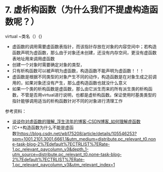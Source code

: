 # 7. 虚析构函数（为什么我们不提虚构造函数呢？）
virtual ~类名（）{}

- 虚函数的调用需要虚函数表指针，而该指针存放在对象的内容空间中；若构造函数声明为虚函数，那么由于对象还未创建，还没有内存空间，更没有虚函数表地址用来调用虚函数
- 创建一个对象时需要确定对象的类型，
- 只有析构函数可以被声明为虚函数，构造函数不能声明为虚函数！！！
- 虚函数是根据不同类型的对象产生不同的动作，构造函数是在对象生成之前调用的，如果对象还没有产生，那么虚构造函数也就没什么意义
- 如果一个类的析构函数是虚函数，那么由它派生而来的所有派生类的析构函数，不管是否用virtual进行说明，也都是虚析构函数。保证使用时基类类型的指针能够调用适当的析构函数针对不同的对象进行清理工作

参考资料：
- [谈谈你对虚函数的理解_浮生流年的博客-CSDN博客_如何理解虚函数](https://blog.csdn.net/qq_40945965/article/details/79576740)
- [C++构造函数为什么不能是虚函数]https://blog.csdn.net/wb175208/article/details/105546253?spm=1001.2101.3001.6661.1&utm_medium=distribute.pc_relevant_t0.none-task-blog-2%7Edefault%7ECTRLIST%7ERate-1.pc_relevant_paycolumn_v3&depth_1-utm_source=distribute.pc_relevant_t0.none-task-blog-2%7Edefault%7ECTRLIST%7ERate-1.pc_relevant_paycolumn_v3&utm_relevant_index=1